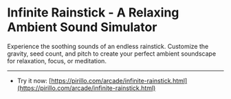 
# Infinite Rainstick - A Relaxing Ambient Sound Simulator

Experience the soothing sounds of an endless rainstick. Customize the gravity, seed count, and pitch to create your perfect ambient soundscape for relaxation, focus, or meditation.

---

* Try it now: [https://pirillo.com/arcade/infinite-rainstick.html](https://pirillo.com/arcade/infinite-rainstick.html)

